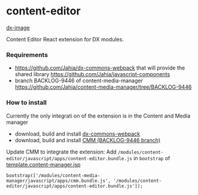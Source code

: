 content-editor
==============
[dx-image][dx-url]

Content Editor React extension for DX modules.

### Requirements
- https://github.com/Jahia/dx-commons-webpack that will provide the shared library https://github.com/Jahia/javascript-components
- branch BACKLOG-9446 of content-media-manager
https://github.com/Jahia/content-media-manager/tree/BACKLOG-9446
### How to install
Currently the only integrati    on of the extension is in the Content and Media manager
- download, build and install [dx-commons-webpack](https://github.com/Jahia/dx-commons-webpack)
- download, build and install [CMM (BACKLOG-9446 branch)](https://github.com/Jahia/content-media-manager/tree/BACKLOG-9446)

Update CMM to integrate the extension:
Add `/modules/content-editor/javascript/apps/content-editor.bundle.js` in `bootstrap` of [template.content-manager.jsp](https://github.com/Jahia/content-media-manager/blob/BACKLOG-9446/src/main/resources/jnt_template/html/template.content-manager.jsp#L52 )
```  
bootstrap(['/modules/content-media-manager/javascript/apps/cmm.bundle.js', '/modules/content-editor/javascript/apps/content-editor.bundle.js']);
```

[dx-image]: https://img.shields.io/badge/DX-7.3.0.0-blue.svg
[dx-url]: https://www.jahia.com
